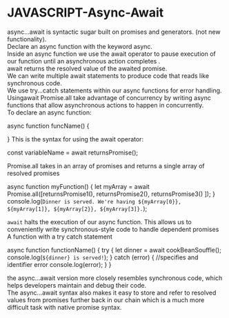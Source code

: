 # JAVASCRIPT-Async-Await



async...await is syntactic sugar built on promises and generators. (not new functionality). <br>
Declare an async function with the keyword async. <br>
Inside an async function we use the await operator to pause execution of our function until an asynchronous action completes .<br>
await returns the resolved value of the awaited promise. <br>
We can write multiple await statements to produce code that reads like synchronous code. <br>
We use try...catch statements within our async functions for error handling. <br>
Usingawait Promise.all take advantage of concurrency by writing async functions that allow asynchronous actions to happen in concurrently. <br>
To declare an async function:

  async function funcName() {
  
  }
This is the syntax for using the await operator: <br>

  const variableName = await returnsPromise(); 

Promise.all takes in an array of promises and returns a single array of resolved promises<br>

  async function myFunction() {
    let myArray = await Promise.all([returnsPromise1(), returnsPromise2(), returnsPromise3() ]);
  }
  console.log(`Dinner is served. We're having ${myArray[0}}, ${myArray[1]}, ${myArray[2}}, ${myArray[3]}.`);

`await` halts the execution of our async function. This allows us to conveniently write synchronous-style code to handle dependent promises <br>
A function with a try catch statement

  async function functionName() {
  try {
     let dinner = await cookBeanSouffle();
     console.log(`${dinner} is served!`);
  }
  catch (error) { //specifies and identifier error
    console.log(error);
  }
}

the async...await version more closely resembles synchronous code, which helps developers maintain and debug their code. <br>
The async...await syntax also makes it easy to store and refer to resolved values from promises further back in our chain which is a much more difficult task with native promise syntax. <br>

